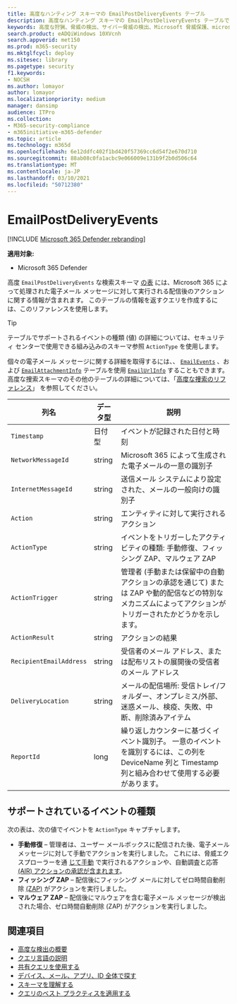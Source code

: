 ```yaml
---
title: 高度なハンティング スキーマの EmailPostDeliveryEvents テーブル
description: 高度なハンティング スキーマの EmailPostDeliveryEvents テーブルで Microsoft 365 メールで実行される配信後のアクションについて説明します。
keywords: 高度な狩猟、脅威の検出、サイバー脅威の検出、Microsoft 脅威保護、microsoft 365、mtp、m365、検索、クエリ、テレメトリ、スキーマ参照、kusto、テーブル、列、データ型、説明、EmailPostDeliveryEvents、ネットワーク メッセージ ID、送信者、添付ファイル ID、添付ファイル名、マルウェアの評決、フィッシングの評決、添付ファイル数、リンクカウント、URL カウント
search.product: eADQiWindows 10XVcnh
search.appverid: met150
ms.prod: m365-security
ms.mktglfcycl: deploy
ms.sitesec: library
ms.pagetype: security
f1.keywords:
- NOCSH
ms.author: lomayor
author: lomayor
ms.localizationpriority: medium
manager: dansimp
audience: ITPro
ms.collection:
- M365-security-compliance
- m365initiative-m365-defender
ms.topic: article
ms.technology: m365d
ms.openlocfilehash: 6e12ddfc402f1bd420f57369cc6d54f2e670d710
ms.sourcegitcommit: 88ab08c0fa1acbc9e066009e131b9f2b0d506c64
ms.translationtype: MT
ms.contentlocale: ja-JP
ms.lasthandoff: 03/10/2021
ms.locfileid: "50712380"
---
```

# <a name="emailpostdeliveryevents"></a>EmailPostDeliveryEvents

[!INCLUDE [Microsoft 365 Defender rebranding](../includes/microsoft-defender.md)]


**適用対象:**
- Microsoft 365 Defender

高度 `EmailPostDeliveryEvents` な検索スキーマ [の表](advanced-hunting-overview.md) には、Microsoft 365 によって処理された電子メール メッセージに対して実行される配信後のアクションに関する情報が含まれます。 このテーブルの情報を返すクエリを作成するには、このリファレンスを使用します。

>[!TIP]
> テーブルでサポートされるイベントの種類 (値) の詳細については、セキュリティ センターで使用できる組み込みのスキーマ参照 `ActionType` を使用します。

個々の電子メール メッセージに関する詳細を取得するには、、 [`EmailEvents`](advanced-hunting-emailevents-table.md) 、および [`EmailAttachmentInfo`](advanced-hunting-emailattachmentinfo-table.md) テーブルを使用 [`EmailUrlInfo`](advanced-hunting-emailurlinfo-table.md) することもできます。 高度な捜索スキーマのその他のテーブルの詳細については、「[高度な捜索のリファレンス](advanced-hunting-schema-tables.md)」 を参照してください。

| 列名 | データ型 | 説明 |
|-------------|-----------|-------------|
| `Timestamp` | 日付型 | イベントが記録された日付と時刻 |
| `NetworkMessageId` | string | Microsoft 365 によって生成された電子メールの一意の識別子 |
| `InternetMessageId` | string | 送信メール システムにより設定された、メールの一般向けの識別子 |
| `Action` | string | エンティティに対して実行されるアクション |
| `ActionType` | string | イベントをトリガーしたアクティビティの種類: 手動修復、フィッシング ZAP、マルウェア ZAP |
| `ActionTrigger` | string | 管理者 (手動または保留中の自動アクションの承認を通じて) または ZAP や動的配信などの特別なメカニズムによってアクションがトリガーされたかどうかを示します。 |
| `ActionResult` | string | アクションの結果 |
| `RecipientEmailAddress` | string | 受信者のメール アドレス、または配布リストの展開後の受信者のメール アドレス |
| `DeliveryLocation` | string | メールの配信場所: 受信トレイ/フォルダー、オンプレミス/外部、迷惑メール、検疫、失敗、中断、削除済みアイテム |
| `ReportId` | long | 繰り返しカウンターに基づくイベント識別子。 一意のイベントを識別するには、この列を DeviceName 列と Timestamp 列と組み合わせて使用する必要があります。 |

## <a name="supported-event-types"></a>サポートされているイベントの種類
次の表は、次の値でイベントを `ActionType` キャプチャします。

- **手動修復** – 管理者は、ユーザー メールボックスに配信された後、電子メール メッセージに対して手動でアクションを実行しました。 これには、脅威エクスプローラーを通 [じて手動](../office-365-security/threat-explorer.md) で実行されるアクションや、自動調査と応答 [(AIR) アクションの承認が含まれます](mtp-autoir-actions.md)。
- **フィッシング ZAP** – 配信後にフィッシング メールに対してゼロ時間自動削除 [(ZAP)](../office-365-security/zero-hour-auto-purge.md) がアクションを実行しました。
- **マルウェア ZAP** – 配信後にマルウェアを含む電子メール メッセージが検出された場合、ゼロ時間自動削除 (ZAP) がアクションを実行しました。

## <a name="related-topics"></a>関連項目
- [高度な検出の概要](advanced-hunting-overview.md)
- [クエリ言語の説明](advanced-hunting-query-language.md)
- [共有クエリを使用する](advanced-hunting-shared-queries.md)
- [デバイス、メール、アプリ、ID 全体で探す](advanced-hunting-query-emails-devices.md)
- [スキーマを理解する](advanced-hunting-schema-tables.md)
- [クエリのベスト プラクティスを適用する](advanced-hunting-best-practices.md)
